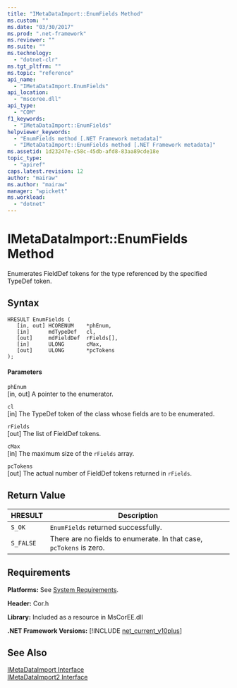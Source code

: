 ```yaml
---
title: "IMetaDataImport::EnumFields Method"
ms.custom: ""
ms.date: "03/30/2017"
ms.prod: ".net-framework"
ms.reviewer: ""
ms.suite: ""
ms.technology: 
  - "dotnet-clr"
ms.tgt_pltfrm: ""
ms.topic: "reference"
api_name: 
  - "IMetaDataImport.EnumFields"
api_location: 
  - "mscoree.dll"
api_type: 
  - "COM"
f1_keywords: 
  - "IMetaDataImport::EnumFields"
helpviewer_keywords: 
  - "EnumFields method [.NET Framework metadata]"
  - "IMetaDataImport::EnumFields method [.NET Framework metadata]"
ms.assetid: 1d23247e-c58c-45db-afd8-83aa89cde18e
topic_type: 
  - "apiref"
caps.latest.revision: 12
author: "mairaw"
ms.author: "mairaw"
manager: "wpickett"
ms.workload: 
  - "dotnet"
---
```

# IMetaDataImport::EnumFields Method
Enumerates FieldDef tokens for the type referenced by the specified TypeDef token.  
  
## Syntax  
  
```  
HRESULT EnumFields (   
   [in, out] HCORENUM    *phEnum,   
   [in]      mdTypeDef   cl,   
   [out]     mdFieldDef  rFields[],   
   [in]      ULONG       cMax,   
   [out]     ULONG       *pcTokens  
);  
```  
  
#### Parameters  
 `phEnum`  
 [in, out] A pointer to the enumerator.  
  
 `cl`  
 [in] The TypeDef token of the class whose fields are to be enumerated.  
  
 `rFields`  
 [out] The list of FieldDef tokens.  
  
 `cMax`  
 [in] The maximum size of the `rFields` array.  
  
 `pcTokens`  
 [out] The actual number of FieldDef tokens returned in `rFields`.  
  
## Return Value  
  
|HRESULT|Description|  
|-------------|-----------------|  
|`S_OK`|`EnumFields` returned successfully.|  
|`S_FALSE`|There are no fields to enumerate. In that case, `pcTokens` is zero.|  
  
## Requirements  
 **Platforms:** See [System Requirements](../../../../docs/framework/get-started/system-requirements.md).  
  
 **Header:** Cor.h  
  
 **Library:** Included as a resource in MsCorEE.dll  
  
 **.NET Framework Versions:** [!INCLUDE [net_current_v10plus](../../../../includes/net-current-v10plus-md.md)]  
  
## See Also  
 [IMetaDataImport Interface](../../../../docs/framework/unmanaged-api/metadata/imetadataimport-interface.md)  
 [IMetaDataImport2 Interface](../../../../docs/framework/unmanaged-api/metadata/imetadataimport2-interface.md)
